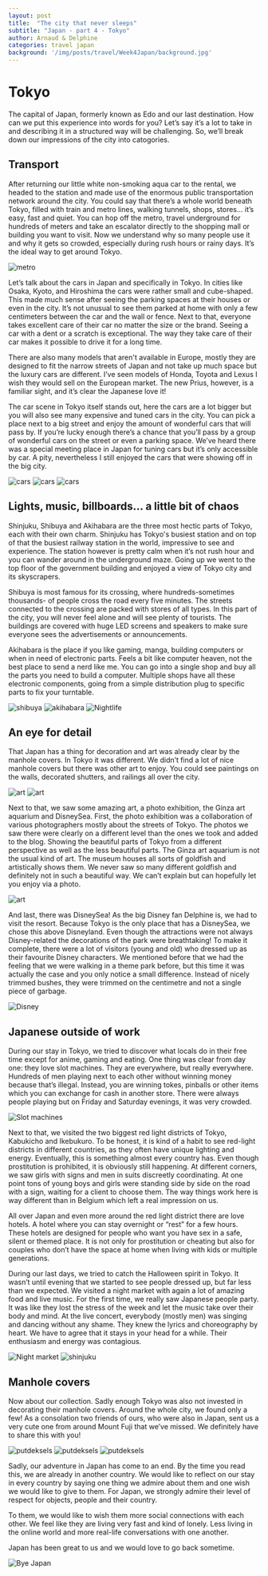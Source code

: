 ```yaml
---
layout: post
title:  "The city that never sleeps"
subtitle: "Japan - part 4 - Tokyo"
author: Arnaud & Delphine
categories: travel japan    
background: '/img/posts/travel/Week4Japan/background.jpg'
---
```


# Tokyo

The capital of Japan, formerly known as Edo and our last destination. How can we put this experience into words for you? Let’s say it’s a lot to take in and describing it in a structured way will be challenging. So, we’ll break down our impressions of the city into catogories.

## Transport
After returning our little white non-smoking aqua car to the rental, we headed to the station and made use of the enormous public transportation network around the city. You could say that there’s a whole world beneath Tokyo, filled with train and metro lines, walking tunnels, shops, stores… it’s easy, fast and quiet. You can hop off the metro, travel underground for hundreds of meters and take an escalator directly to the shopping mall or building you want to visit. Now we understand why so many people use it and why it gets so crowded, especially during rush hours or rainy days. It’s the ideal way to get around Tokyo.

<img class="img-fluid" src="/img/posts/travel/Week4Japan/metro.jpg" alt="metro">

Let’s talk about the cars in Japan and specifically in Tokyo. In cities like Osaka, Kyoto, and Hiroshima the cars were rather small and cube-shaped. This made much sense after seeing the parking spaces at their houses or even in the city. It’s not unusual to see them parked at home with only a few centimeters between the car and the wall or fence. Next to that, everyone takes excellent care of their car no matter the size or the brand. Seeing a car with a dent or a scratch is exceptional. The way they take care of their car makes it possible to drive it for a long time.

There are also many models that aren't available in Europe, mostly they are designed to fit the narrow streets of Japan and not take up much space but the luxury cars are different. I’ve seen models of Honda, Toyota and Lexus I wish they would sell on the European market. The new Prius, however, is a familiar sight, and it’s clear the Japanese love it!

The car scene in Tokyo itself stands out, here the cars are a lot bigger but you will also see many expensive and tuned cars in the city. You can pick a place next to a big street and enjoy the amount of wonderful cars that will pass by. If you’re lucky enough there’s a chance that you’ll pass by a group of wonderful cars on the street or even a parking space. We’ve heard there was a special meeting place in Japan for tuning cars but it’s only accessible by car. A pity, nevertheless I still enjoyed the cars that were showing off in the big city.

<img class="img-fluid" src="/img/posts/travel/Week4Japan/cars1.jpg" alt="cars">
<img class="img-fluid" src="/img/posts/travel/Week4Japan/cars2.jpg" alt="cars">
<img class="img-fluid" src="/img/posts/travel/Week4Japan/cars3.jpg" alt="cars">

## Lights, music, billboards… a little bit of chaos
Shinjuku, Shibuya and Akihabara are the three most hectic parts of Tokyo, each with their own charm. Shinjuku has Tokyo's busiest station and on top of that the busiest railway station in the world, impressive to see and experience. The station however is pretty calm when it’s not rush hour and you can wander around in the underground maze. Going up we went to the top floor of the government building and enjoyed a view of Tokyo city and its skyscrapers.

Shibuya is most famous for its crossing, where hundreds-sometimes thousands- of people cross the road every five minutes. The streets connected to the crossing are packed with stores of all types. In this part of the city, you will never feel alone and will see plenty of tourists. The buildings are covered with huge LED screens and speakers to make sure everyone sees the advertisements or announcements.

Akihabara is the place if you like gaming, manga, building computers or when in need of electronic parts. Feels a bit like computer heaven, not the best place to send a nerd like me. You can go into a single shop and buy all the parts you need to build a computer. Multiple shops have all these electronic components, going from a simple distribution plug to specific parts to fix your turntable.

<img class="img-fluid" src="/img/posts/travel/Week4Japan/shibuya.jpg" alt="shibuya">
<img class="img-fluid" src="/img/posts/travel/Week4Japan/akihabara.jpg" alt="akihabara">
<img class="img-fluid" src="/img/posts/travel/Week4Japan/social2.jpg" alt="Nightlife">

## An eye for detail
That Japan has a thing for decoration and art was already clear by the manhole covers. In Tokyo it was different. We didn’t find a lot of nice manhole covers but there was other art to enjoy. You could see paintings on the walls, decorated shutters, and railings all over the city.

<img class="img-fluid" src="/img/posts/travel/Week4Japan/art1.jpg" alt="art">
<img class="img-fluid" src="/img/posts/travel/Week4Japan/art2.jpg" alt="art">

Next to that, we saw some amazing art, a photo exhibition, the Ginza art aquarium and DisneySea. First, the photo exhibition was a collaboration of various photographers mostly about the streets of Tokyo. The photos we saw there were clearly on a different level than the ones we took and added to the blog. Showing the beautiful parts of Tokyo from a different perspective as well as the less beautiful parts. The Ginza art aquarium is not the usual kind of art. The museum houses all sorts of goldfish and artistically shows them. We never saw so many different goldfish and definitely not in such a beautiful way. We can’t explain but can hopefully let you enjoy via a photo.

<img class="img-fluid" src="/img/posts/travel/Week4Japan/art3.jpg" alt="art">

And last, there was DisneySea! As the big Disney fan Delphine is, we had to visit the resort. Because Tokyo is the only place that has a DisneySea, we chose this above Disneyland. Even though the attractions were not always Disney-related the decorations of the park were breathtaking! To make it complete, there were a lot of visitors (young and old) who dressed up as their favourite Disney characters. We mentioned before that we had the feeling that we were walking in a theme park before, but this time it was actually the case and you only notice a small difference. Instead of nicely trimmed bushes, they were trimmed on the centimetre and not a single piece of garbage.

<img class="img-fluid" src="/img/posts/travel/Week4Japan/disneySea.jpg" alt="Disney">

## Japanese outside of work
During our stay in Tokyo, we tried to discover what locals do in their free time except for anime, gaming and eating. One thing was clear from day one: they love slot machines. They are everywhere, but really everywhere. Hundreds of men playing next to each other without winning money because that’s illegal. Instead, you are winning tokes, pinballs or other items which you can exchange for cash in another store. There were always people playing but on Friday and Saturday evenings, it was very crowded.

<img class="img-fluid" src="/img/posts/travel/Week4Japan/slots.jpg" alt="Slot machines">

Next to that, we visited the two biggest red light districts of Tokyo, Kabukicho and Ikebukuro. To be honest, it is kind of a habit to see red-light districts in different countries, as they often have unique lighting and energy. Eventually, this is something almost every country has. Even though prostitution is prohibited, it is obviously still happening. At different corners, we saw girls with signs and men in suits discreetly coordinating. At one point tons of young boys and girls were standing side by side on the road with a sign, waiting for a client to choose them. The way things work here is way different than in Belgium which left a real impression on us.

All over Japan and even more around the red light district there are love hotels. A hotel where you can stay overnight or “rest” for a few hours. These hotels are designed for people who want you have sex in a safe, silent or themed place. It is not only for prostitution or cheating but also for couples who don’t have the space at home when living with kids or multiple generations.

During our last days, we tried to catch the Halloween spirit in Tokyo. It wasn’t until evening that we started to see people dressed up, but far less than we expected. We visited a night market with again a lot of amazing food and live music. For the first time, we really saw Japanese people party. It was like they lost the stress of the week and let the music take over their body and mind. At the live concert, everybody (mostly men) was singing and dancing without any shame. They knew the lyrics and choreography by heart. We have to agree that it stays in your head for a while. Their enthusiasm and energy was contagious.

<img class="img-fluid" src="/img/posts/travel/Week4Japan/social1.jpg" alt="Night market">
<img class="img-fluid" src="/img/posts/travel/Week4Japan/shinjuku.jpg" alt="shinjuku">

## Manhole covers
Now about our collection. Sadly enough Tokyo was also not invested in decorating their manhole covers. Around the whole city, we found only a few! As a consolation two friends of ours, who were also in Japan, sent us a very cute one from around Mount Fuji that we’ve missed. We definitely have to share this with you!

<img class="img-fluid" src="/img/posts/travel/Week4Japan/manholeCover1.jpg" alt="putdeksels">
<img class="img-fluid" src="/img/posts/travel/Week4Japan/manholeCover2.jpg" alt="putdeksels">
<img class="img-fluid" src="/img/posts/travel/Week4Japan/manholeCover3.jpg" alt="putdeksels">

Sadly, our adventure in Japan has come to an end. By the time you read this, we are already in another country. We would like to reflect on our stay in every country by saying one thing we admire about them and one wish we would like to give to them. For Japan, we strongly admire their level of respect for objects, people and their country.

To them, we would like to wish them more social connections with each other. We feel like they are living very fast and kind of lonely. Less living in the online world and more real-life conversations with one another.

Japan has been great to us and we would love to go back sometime.

<img class="img-fluid" src="/img/posts/travel/Week4Japan/bye.jpg" alt="Bye Japan">
